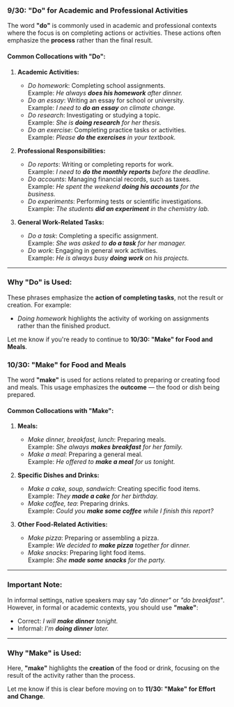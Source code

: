 ### **9/30: "Do" for Academic and Professional Activities**

The word **"do"** is commonly used in academic and professional contexts where the focus is on completing actions or activities. These actions often emphasize the **process** rather than the final result.

#### Common Collocations with "Do":

1. **Academic Activities:**
    
    - _Do homework_: Completing school assignments.  
        Example: _He always **does his homework** after dinner._
    - _Do an essay_: Writing an essay for school or university.  
        Example: _I need to **do an essay** on climate change._
    - _Do research_: Investigating or studying a topic.  
        Example: _She is **doing research** for her thesis._
    - _Do an exercise_: Completing practice tasks or activities.  
        Example: _Please **do the exercises** in your textbook._
2. **Professional Responsibilities:**
    
    - _Do reports_: Writing or completing reports for work.  
        Example: _I need to **do the monthly reports** before the deadline._
    - _Do accounts_: Managing financial records, such as taxes.  
        Example: _He spent the weekend **doing his accounts** for the business._
    - _Do experiments_: Performing tests or scientific investigations.  
        Example: _The students **did an experiment** in the chemistry lab._
3. **General Work-Related Tasks:**
    
    - _Do a task_: Completing a specific assignment.  
        Example: _She was asked to **do a task** for her manager._
    - _Do work_: Engaging in general work activities.  
        Example: _He is always busy **doing work** on his projects._

---

### Why "Do" is Used:

These phrases emphasize the **action of completing tasks**, not the result or creation. For example:

- _Doing homework_ highlights the activity of working on assignments rather than the finished product.

Let me know if you're ready to continue to **10/30: "Make" for Food and Meals**.

### **10/30: "Make" for Food and Meals**

The word **"make"** is used for actions related to preparing or creating food and meals. This usage emphasizes the **outcome** — the food or dish being prepared.

#### Common Collocations with "Make":

1. **Meals:**
    
    - _Make dinner, breakfast, lunch_: Preparing meals.  
        Example: _She always **makes breakfast** for her family._
    - _Make a meal_: Preparing a general meal.  
        Example: _He offered to **make a meal** for us tonight._
2. **Specific Dishes and Drinks:**
    
    - _Make a cake, soup, sandwich_: Creating specific food items.  
        Example: _They **made a cake** for her birthday._
    - _Make coffee, tea_: Preparing drinks.  
        Example: _Could you **make some coffee** while I finish this report?_
3. **Other Food-Related Activities:**
    
    - _Make pizza_: Preparing or assembling a pizza.  
        Example: _We decided to **make pizza** together for dinner._
    - _Make snacks_: Preparing light food items.  
        Example: _She **made some snacks** for the party._

---

### Important Note:

In informal settings, native speakers may say _"do dinner"_ or _"do breakfast"_. However, in formal or academic contexts, you should use **"make"**:

- Correct: _I will **make dinner** tonight._
- Informal: _I'm **doing dinner** later._

---

### Why "Make" is Used:

Here, **"make"** highlights the **creation** of the food or drink, focusing on the result of the activity rather than the process.

Let me know if this is clear before moving on to **11/30: "Make" for Effort and Change**.